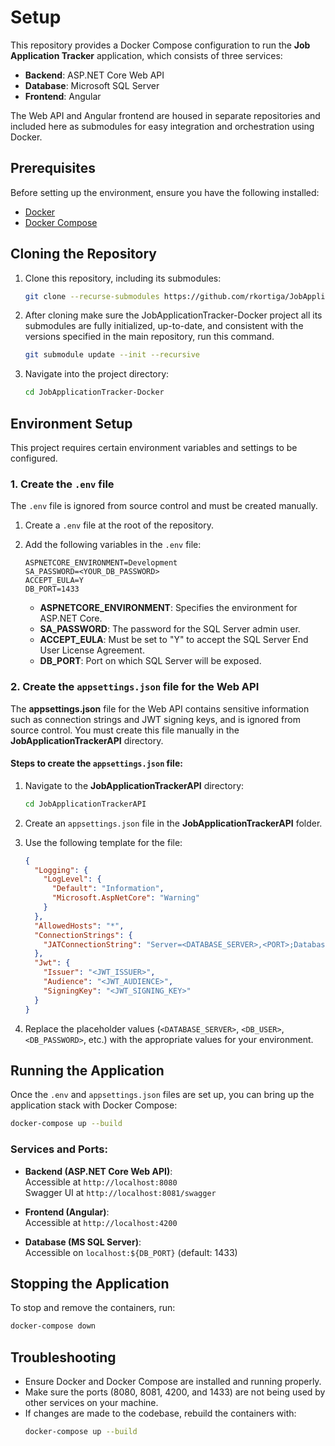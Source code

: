 # Setup

This repository provides a Docker Compose configuration to run the **Job Application Tracker** application, which consists of three services:
- **Backend**: ASP.NET Core Web API
- **Database**: Microsoft SQL Server
- **Frontend**: Angular

The Web API and Angular frontend are housed in separate repositories and included here as submodules for easy integration and orchestration using Docker.

## Prerequisites

Before setting up the environment, ensure you have the following installed:
- [Docker](https://www.docker.com/get-started)
- [Docker Compose](https://docs.docker.com/compose/install/)

## Cloning the Repository

1. Clone this repository, including its submodules:
   ```bash
   git clone --recurse-submodules https://github.com/rkortiga/JobApplicationTracker-Docker.git
   ```

2. After cloning make sure the JobApplicationTracker-Docker project all its submodules are fully initialized, up-to-date, and consistent with the versions specified in the main repository, run this command.
   ```bash
   git submodule update --init --recursive
   ```

3. Navigate into the project directory:
   ```bash
   cd JobApplicationTracker-Docker
   ```

## Environment Setup

This project requires certain environment variables and settings to be configured. 

### 1. Create the `.env` file

The `.env` file is ignored from source control and must be created manually.

1. Create a `.env` file at the root of the repository.

2. Add the following variables in the `.env` file:

   ```plaintext
   ASPNETCORE_ENVIRONMENT=Development
   SA_PASSWORD=<YOUR_DB_PASSWORD>
   ACCEPT_EULA=Y
   DB_PORT=1433
   ```

   - **ASPNETCORE_ENVIRONMENT**: Specifies the environment for ASP.NET Core.
   - **SA_PASSWORD**: The password for the SQL Server admin user.
   - **ACCEPT_EULA**: Must be set to "Y" to accept the SQL Server End User License Agreement.
   - **DB_PORT**: Port on which SQL Server will be exposed.

### 2. Create the `appsettings.json` file for the Web API

The **appsettings.json** file for the Web API contains sensitive information such as connection strings and JWT signing keys, and is ignored from source control. You must create this file manually in the **JobApplicationTrackerAPI** directory.

#### Steps to create the `appsettings.json` file:

1. Navigate to the **JobApplicationTrackerAPI** directory:
   ```bash
   cd JobApplicationTrackerAPI
   ```

2. Create an `appsettings.json` file in the **JobApplicationTrackerAPI** folder.

3. Use the following template for the file:

   ```json
   {  
     "Logging": {  
       "LogLevel": {  
         "Default": "Information",  
         "Microsoft.AspNetCore": "Warning"  
       }  
     },  
     "AllowedHosts": "*",  
     "ConnectionStrings": {  
       "JATConnectionString": "Server=<DATABASE_SERVER>,<PORT>;Database=<DATABASE_NAME>;Trusted_Connection=false;MultipleActiveResultSets=true;User Id=<DB_USER>;Password=<DB_PASSWORD>;Encrypt=false;"  
     },  
     "Jwt": {  
       "Issuer": "<JWT_ISSUER>",  
       "Audience": "<JWT_AUDIENCE>",  
       "SigningKey": "<JWT_SIGNING_KEY>"  
     }  
   }
   ```

4. Replace the placeholder values (`<DATABASE_SERVER>`, `<DB_USER>`, `<DB_PASSWORD>`, etc.) with the appropriate values for your environment.

## Running the Application

Once the `.env` and `appsettings.json` files are set up, you can bring up the application stack with Docker Compose:

```bash
docker-compose up --build
```

### Services and Ports:

- **Backend (ASP.NET Core Web API)**:  
  Accessible at `http://localhost:8080`  
  Swagger UI at `http://localhost:8081/swagger`

- **Frontend (Angular)**:  
  Accessible at `http://localhost:4200`

- **Database (MS SQL Server)**:  
  Accessible on `localhost:${DB_PORT}` (default: 1433)

## Stopping the Application

To stop and remove the containers, run:

```bash
docker-compose down
```

## Troubleshooting

- Ensure Docker and Docker Compose are installed and running properly.
- Make sure the ports (8080, 8081, 4200, and 1433) are not being used by other services on your machine.
- If changes are made to the codebase, rebuild the containers with:
  ```bash
  docker-compose up --build
  ```
